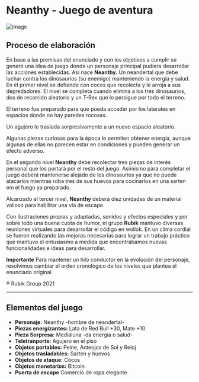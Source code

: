 
# Neanthy - Juego de aventura

![image](https://github.com/rubbcc/aventurasGame/blob/main/assets/portada.png)

## Proceso de elaboración
En base a las premisas del enunciado y con los objetivos a cumplir se generó una idea de juego donde un personaje principal pudiera desarrollar las acciones establecidas.
Así nace **Neanthy.** Un neandertal que debe luchar contra los dinosaurios (su enemigo) manteniendo la energía y salud.
En el primer nivel se defiende con cocos que recolecta y le arroja a sus depredadores. El nivel se completa cuando elimina a los tres dinosaurios, dos de recorrido aleatorio y un T-Rex que lo persigue por todo el terreno.

El terreno fue preparado para que pueda acceder por los laterales en espacios donde no hay paredes rocosas.

Un agujero lo traslada sorpresivamente a un nuevo espacio aleatorio.

Algunas piezas curiosas para la época le permiten obtener energía, aunque algunas de ellas no parecen estar en condiciones y pueden generar un efecto adverso.

En el segundo nivel **Neanthy** debe recolectar tres piezas de interés personal que los portará por el resto del juego. Asimismo para completar el juego deberá mantenerse alejado de los dinosaurios ya que no puede atacarlos mientras roba tres de sus huevos para cocinarlos en una sarten em el fuego ya preparado.

Alcanzado el tercer nivel, **Neanthy** deberá diez unidades de un material valioso para habilitar una vía de escape.

Con ilustraciones propias y adaptadas, sonidos y efectos especiales y por sobre todo una buena cuota de humor, el grupo **Rubik** mantuvo diversas reuniones virtuales para desarrollar el código en wollok. En un clima cordial se fueron realizando las mejoras necesarias para lograr un trabajo práctico que mantuvo el entusiasmo a medida que encontrábamos nuevas funcionalidades e ideas para desarrollar.

**Importante** Para mantener un hilo conductor en la evolución del personaje, resolvimos cambiar el orden cronológico de los niveles que plantea el enunciado original.

® Rubik Group 2021

_________________________________

## Elementos del juego

* **Personaje:** Neanthy -hombre de neandertal-
* **Piezas energizantes:** Lata de Red Bull +30, Mate +10
* **Pieza Sorpresa:** Medialuna -da energía o salud-
* **Teletranporte:** Agujero en el piso
* **Objetos portables:** Peine, Anteojos de Sol y Reloj
* **Objetos trasladables:** Sarten y huevos
* **Objetos de ataque:** Cocos
* **Objetos monetarios:** Bitcoin
* **Puerta de escape** Comercio de ropa elegante
